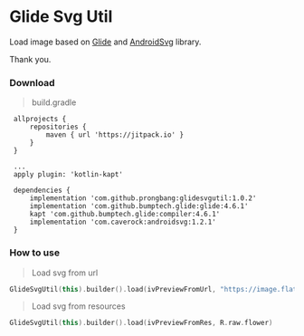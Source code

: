 # Glide Svg Util

Load image based on [Glide](https://github.com/bumptech/glide/tree/master/samples/svg/src/main/java/com/bumptech/glide/samples/svg) and [AndroidSvg](https://github.com/BigBadaboom/androidsvg) library.

Thank you.

### Download
> build.gradle
```
 allprojects {
     repositories {
         maven { url 'https://jitpack.io' }
     }
 }
 
 ...
 apply plugin: 'kotlin-kapt'
 
 dependencies {
     implementation 'com.github.prongbang:glidesvgutil:1.0.2'
     implementation 'com.github.bumptech.glide:glide:4.6.1'
     kapt 'com.github.bumptech.glide:compiler:4.6.1'
     implementation 'com.caverock:androidsvg:1.2.1'
 }
```

### How to use
> Load svg from url
```kotlin
GlideSvgUtil(this).builder().load(ivPreviewFromUrl, "https://image.flaticon.com/icons/svg/789/789440.svg")
```

> Load svg from resources
```kotlin
GlideSvgUtil(this).builder().load(ivPreviewFromRes, R.raw.flower)
```